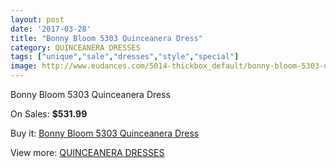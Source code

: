 ```yaml
---
layout: post
date: '2017-03-28'
title: "Bonny Bloom 5303 Quinceanera Dress"
category: QUINCEANERA DRESSES
tags: ["unique","sale","dresses","style","special"]
image: http://www.eudances.com/5014-thickbox_default/bonny-bloom-5303-quinceanera-dress.jpg
---
```

Bonny Bloom 5303 Quinceanera Dress

On Sales: **$531.99**
<a href="https://www.eudances.com/en/quinceanera-dresses/1693-bonny-bloom-5303-quinceanera-dress.html"><amp-img layout="responsive" width="600" height="600" src="//www.eudances.com/5014-thickbox_default/bonny-bloom-5303-quinceanera-dress.jpg" alt="Bonny Bloom 5303 Quinceanera Dress 0" /></a>
<a href="https://www.eudances.com/en/quinceanera-dresses/1693-bonny-bloom-5303-quinceanera-dress.html"><amp-img layout="responsive" width="600" height="600" src="//www.eudances.com/5015-thickbox_default/bonny-bloom-5303-quinceanera-dress.jpg" alt="Bonny Bloom 5303 Quinceanera Dress 1" /></a>
<a href="https://www.eudances.com/en/quinceanera-dresses/1693-bonny-bloom-5303-quinceanera-dress.html"><amp-img layout="responsive" width="600" height="600" src="//www.eudances.com/5016-thickbox_default/bonny-bloom-5303-quinceanera-dress.jpg" alt="Bonny Bloom 5303 Quinceanera Dress 2" /></a>
<a href="https://www.eudances.com/en/quinceanera-dresses/1693-bonny-bloom-5303-quinceanera-dress.html"><amp-img layout="responsive" width="600" height="600" src="//www.eudances.com/5017-thickbox_default/bonny-bloom-5303-quinceanera-dress.jpg" alt="Bonny Bloom 5303 Quinceanera Dress 3" /></a>

Buy it: [Bonny Bloom 5303 Quinceanera Dress](https://www.eudances.com/en/quinceanera-dresses/1693-bonny-bloom-5303-quinceanera-dress.html "Bonny Bloom 5303 Quinceanera Dress")

View more: [QUINCEANERA DRESSES](https://www.eudances.com/en/17-quinceanera-dresses "QUINCEANERA DRESSES")